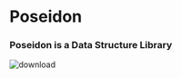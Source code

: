 # Poseidon
### Poseidon is a Data Structure Library
![download](https://user-images.githubusercontent.com/107733608/175427602-2780fbff-154b-480a-9cd8-462d5e5fcea1.jpg)
